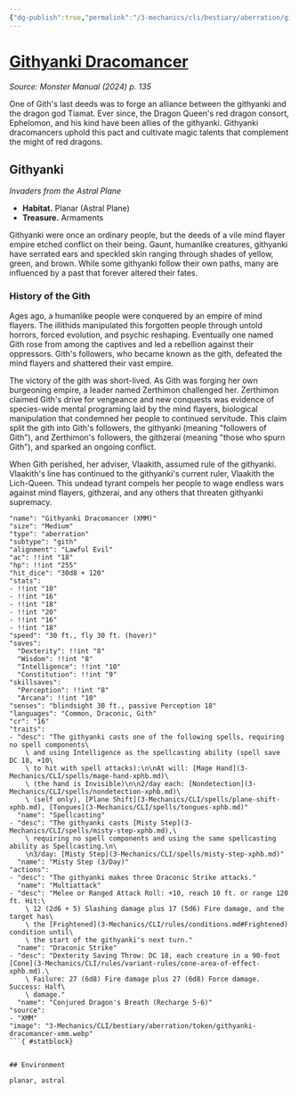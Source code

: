 ```yaml
---
{"dg-publish":true,"permalink":"/3-mechanics/cli/bestiary/aberration/githyanki-dracomancer-xmm/","tags":["ttrpg-cli/compendium/src/5e/xmm","ttrpg-cli/monster/cr/16","ttrpg-cli/monster/environment/astral","ttrpg-cli/monster/environment/planar","ttrpg-cli/monster/size/medium","ttrpg-cli/monster/type/aberration/gith"],"noteIcon":""}
---
```


# [Githyanki Dracomancer](3-Mechanics\CLI\bestiary\aberration/githyanki-dracomancer-xmm.md)
*Source: Monster Manual (2024) p. 135*  

One of Gith's last deeds was to forge an alliance between the githyanki and the dragon god Tiamat. Ever since, the Dragon Queen's red dragon consort, Ephelomon, and his kind have been allies of the githyanki. Githyanki dracomancers uphold this pact and cultivate magic talents that complement the might of red dragons.

## Githyanki

*Invaders from the Astral Plane*

- **Habitat.** Planar (Astral Plane)  
- **Treasure.** Armaments  

Githyanki were once an ordinary people, but the deeds of a vile mind flayer empire etched conflict on their being. Gaunt, humanlike creatures, githyanki have serrated ears and speckled skin ranging through shades of yellow, green, and brown. While some githyanki follow their own paths, many are influenced by a past that forever altered their fates.

### History of the Gith

Ages ago, a humanlike people were conquered by an empire of mind flayers. The illithids manipulated this forgotten people through untold horrors, forced evolution, and psychic reshaping. Eventually one named Gith rose from among the captives and led a rebellion against their oppressors. Gith's followers, who became known as the gith, defeated the mind flayers and shattered their vast empire.

The victory of the gith was short-lived. As Gith was forging her own burgeoning empire, a leader named Zerthimon challenged her. Zerthimon claimed Gith's drive for vengeance and new conquests was evidence of species-wide mental programing laid by the mind flayers, biological manipulation that condemned her people to continued servitude. This claim split the gith into Gith's followers, the githyanki (meaning "followers of Gith"), and Zerthimon's followers, the githzerai (meaning "those who spurn Gith"), and sparked an ongoing conflict.

When Gith perished, her adviser, Vlaakith, assumed rule of the githyanki. Vlaakith's line has continued to the githyanki's current ruler, Vlaakith the Lich-Queen. This undead tyrant compels her people to wage endless wars against mind flayers, githzerai, and any others that threaten githyanki supremacy.

```statblock
"name": "Githyanki Dracomancer (XMM)"
"size": "Medium"
"type": "aberration"
"subtype": "gith"
"alignment": "Lawful Evil"
"ac": !!int "18"
"hp": !!int "255"
"hit_dice": "30d8 + 120"
"stats":
- !!int "10"
- !!int "16"
- !!int "18"
- !!int "20"
- !!int "16"
- !!int "18"
"speed": "30 ft., fly 30 ft. (hover)"
"saves":
  "Dexterity": !!int "8"
  "Wisdom": !!int "8"
  "Intelligence": !!int "10"
  "Constitution": !!int "9"
"skillsaves":
  "Perception": !!int "8"
  "Arcana": !!int "10"
"senses": "blindsight 30 ft., passive Perception 18"
"languages": "Common, Draconic, Gith"
"cr": "16"
"traits":
- "desc": "The githyanki casts one of the following spells, requiring no spell components\
    \ and using Intelligence as the spellcasting ability (spell save DC 18, +10\
    \ to hit with spell attacks):\n\nAt will: [Mage Hand](3-Mechanics/CLI/spells/mage-hand-xphb.md)\
    \ (the hand is Invisible)\n\n2/day each: [Nondetection](3-Mechanics/CLI/spells/nondetection-xphb.md)\
    \ (self only), [Plane Shift](3-Mechanics/CLI/spells/plane-shift-xphb.md), [Tongues](3-Mechanics/CLI/spells/tongues-xphb.md)"
  "name": "Spellcasting"
- "desc": "The githyanki casts [Misty Step](3-Mechanics/CLI/spells/misty-step-xphb.md),\
    \ requiring no spell components and using the same spellcasting ability as Spellcasting.\n\
    \n3/day: [Misty Step](3-Mechanics/CLI/spells/misty-step-xphb.md)"
  "name": "Misty Step (3/Day)"
"actions":
- "desc": "The githyanki makes three Draconic Strike attacks."
  "name": "Multiattack"
- "desc": "Melee or Ranged Attack Roll: +10, reach 10 ft. or range 120 ft. Hit:\
    \ 12 (2d6 + 5) Slashing damage plus 17 (5d6) Fire damage, and the target has\
    \ the [Frightened](3-Mechanics/CLI/rules/conditions.md#Frightened) condition until\
    \ the start of the githyanki's next turn."
  "name": "Draconic Strike"
- "desc": "Dexterity Saving Throw: DC 18, each creature in a 90-foot [Cone](3-Mechanics/CLI/rules/variant-rules/cone-area-of-effect-xphb.md).\
    \ Failure: 27 (6d8) Fire damage plus 27 (6d8) Force damage. Success: Half\
    \ damage."
  "name": "Conjured Dragon's Breath (Recharge 5-6)"
"source":
- "XMM"
"image": "3-Mechanics/CLI/bestiary/aberration/token/githyanki-dracomancer-xmm.webp"
```{ #statblock}


## Environment

planar, astral